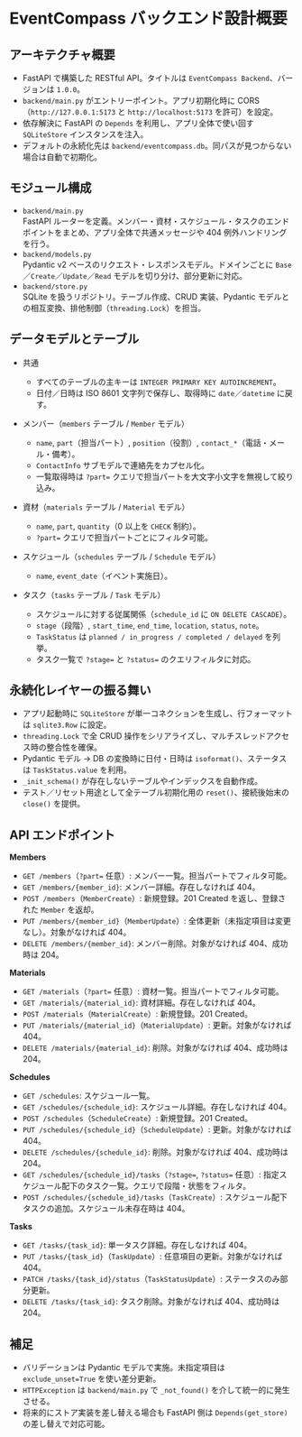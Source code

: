 # EventCompass バックエンド設計概要

## アーキテクチャ概要
- FastAPI で構築した RESTful API。タイトルは `EventCompass Backend`、バージョンは `1.0.0`。
- `backend/main.py` がエントリーポイント。アプリ初期化時に CORS（`http://127.0.0.1:5173` と `http://localhost:5173` を許可）を設定。
- 依存解決に FastAPI の `Depends` を利用し、アプリ全体で使い回す `SQLiteStore` インスタンスを注入。
- デフォルトの永続化先は `backend/eventcompass.db`。同パスが見つからない場合は自動で初期化。

## モジュール構成
- `backend/main.py`  
  FastAPI ルーターを定義。メンバー・資材・スケジュール・タスクのエンドポイントをまとめ、アプリ全体で共通メッセージや 404 例外ハンドリングを行う。
- `backend/models.py`  
  Pydantic v2 ベースのリクエスト・レスポンスモデル。ドメインごとに `Base`／`Create`／`Update`／`Read` モデルを切り分け、部分更新に対応。
- `backend/store.py`  
  SQLite を扱うリポジトリ。テーブル作成、CRUD 実装、Pydantic モデルとの相互変換、排他制御（`threading.Lock`）を担当。

## データモデルとテーブル
- 共通  
  - すべてのテーブルの主キーは `INTEGER PRIMARY KEY AUTOINCREMENT`。
  - 日付／日時は ISO 8601 文字列で保存し、取得時に `date`／`datetime` に戻す。

- メンバー（`members` テーブル / `Member` モデル）
  - `name`, `part`（担当パート）, `position`（役割）, `contact_*`（電話・メール・備考）。
  - `ContactInfo` サブモデルで連絡先をカプセル化。
  - 一覧取得時は `?part=` クエリで担当パートを大文字小文字を無視して絞り込み。

- 資材（`materials` テーブル / `Material` モデル）
  - `name`, `part`, `quantity`（0 以上を `CHECK` 制約）。
  - `?part=` クエリで担当パートごとにフィルタ可能。

- スケジュール（`schedules` テーブル / `Schedule` モデル）
  - `name`, `event_date`（イベント実施日）。

- タスク（`tasks` テーブル / `Task` モデル）
  - スケジュールに対する従属関係（`schedule_id` に `ON DELETE CASCADE`）。
  - `stage`（段階）, `start_time`, `end_time`, `location`, `status`, `note`。
  - `TaskStatus` は `planned / in_progress / completed / delayed` を列挙。
  - タスク一覧で `?stage=` と `?status=` のクエリフィルタに対応。

## 永続化レイヤーの振る舞い
- アプリ起動時に `SQLiteStore` が単一コネクションを生成し、行フォーマットは `sqlite3.Row` に設定。
- `threading.Lock` で全 CRUD 操作をシリアライズし、マルチスレッドアクセス時の整合性を確保。
- Pydantic モデル → DB の変換時に日付・日時は `isoformat()`、ステータスは `TaskStatus.value` を利用。
- `_init_schema()` が存在しないテーブルやインデックスを自動作成。
- テスト／リセット用途として全テーブル初期化用の `reset()`、接続後始末の `close()` を提供。

## API エンドポイント
**Members**
- `GET /members`（`?part=` 任意）: メンバー一覧。担当パートでフィルタ可能。
- `GET /members/{member_id}`: メンバー詳細。存在しなければ 404。
- `POST /members`（`MemberCreate`）: 新規登録。201 Created を返し、登録された `Member` を返却。
- `PUT /members/{member_id}`（`MemberUpdate`）: 全体更新（未指定項目は変更なし）。対象がなければ 404。
- `DELETE /members/{member_id}`: メンバー削除。対象がなければ 404、成功時は 204。

**Materials**
- `GET /materials`（`?part=` 任意）: 資材一覧。担当パートでフィルタ可能。
- `GET /materials/{material_id}`: 資材詳細。存在しなければ 404。
- `POST /materials`（`MaterialCreate`）: 新規登録。201 Created。
- `PUT /materials/{material_id}`（`MaterialUpdate`）: 更新。対象がなければ 404。
- `DELETE /materials/{material_id}`: 削除。対象がなければ 404、成功時は 204。

**Schedules**
- `GET /schedules`: スケジュール一覧。
- `GET /schedules/{schedule_id}`: スケジュール詳細。存在しなければ 404。
- `POST /schedules`（`ScheduleCreate`）: 新規登録。201 Created。
- `PUT /schedules/{schedule_id}`（`ScheduleUpdate`）: 更新。対象がなければ 404。
- `DELETE /schedules/{schedule_id}`: 削除。対象がなければ 404、成功時は 204。
- `GET /schedules/{schedule_id}/tasks`（`?stage=`, `?status=` 任意）: 指定スケジュール配下のタスク一覧。クエリで段階・状態をフィルタ。
- `POST /schedules/{schedule_id}/tasks`（`TaskCreate`）: スケジュール配下タスクの追加。スケジュール未存在時は 404。

**Tasks**
- `GET /tasks/{task_id}`: 単一タスク詳細。存在しなければ 404。
- `PUT /tasks/{task_id}`（`TaskUpdate`）: 任意項目の更新。対象がなければ 404。
- `PATCH /tasks/{task_id}/status`（`TaskStatusUpdate`）: ステータスのみ部分更新。
- `DELETE /tasks/{task_id}`: タスク削除。対象がなければ 404、成功時は 204。

## 補足
- バリデーションは Pydantic モデルで実施。未指定項目は `exclude_unset=True` を使い差分更新。
- `HTTPException` は `backend/main.py` で `_not_found()` を介して統一的に発生させる。
- 将来的にストア実装を差し替える場合も FastAPI 側は `Depends(get_store)` の差し替えで対応可能。

